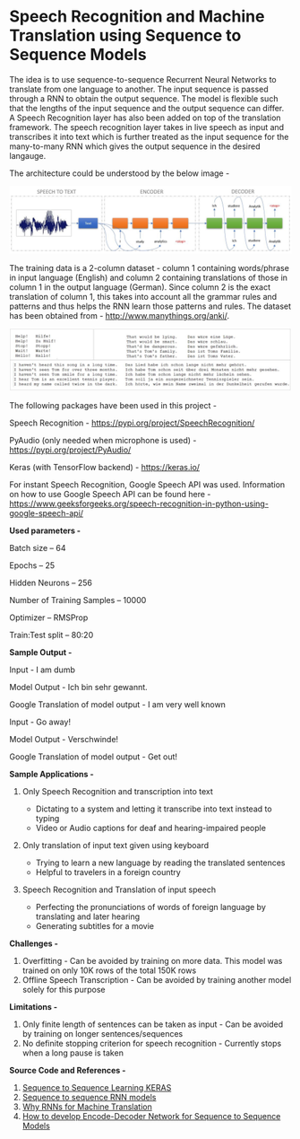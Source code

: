 # Speech Recognition and Machine Translation using Sequence to Sequence Models

The idea is to use sequence-to-sequence Recurrent Neural Networks to translate from one language to another. The input sequence is passed through a RNN to obtain the output sequence. The model is flexible such that the lengths of the input sequence and the output sequence can differ. A Speech Recognition layer has also been added on top of the translation framework. The speech recognition layer takes in live speech as input and transcribes it into text which is further treated as the input sequence for the many-to-many RNN which gives the output sequence in the desired langauge.

The architecture could be understood by the below image -

![](images/architecture.JPG)

The training data is a 2-column dataset - column 1 containing words/phrase in input language (English) and column 2 containing translations of those in column 1 in the output language (German). Since column 2 is the exact translation of column 1, this takes into account all the grammar rules and patterns and thus helps the RNN learn those patterns and rules.
The dataset has been obtained from - http://www.manythings.org/anki/.

![](images/file.JPG)

The following packages have been used in this project - 

Speech Recognition - https://pypi.org/project/SpeechRecognition/

PyAudio (only needed when microphone is used) - https://pypi.org/project/PyAudio/

Keras (with TensorFlow backend) - https://keras.io/ 

For instant Speech Recognition, Google Speech API was used. Information on how to use Google Speech API can be found here - https://www.geeksforgeeks.org/speech-recognition-in-python-using-google-speech-api/

**Used parameters -**

Batch size – 64

Epochs – 25

Hidden Neurons – 256

Number of Training Samples – 10000

Optimizer – RMSProp

Train:Test split – 80:20

**Sample Output -**

Input - I am dumb

Model Output - Ich bin sehr gewannt.

Google Translation of model output - I am very well known


Input - Go away!

Model Output - Verschwinde!

Google Translation of model output - Get out!


**Sample Applications -**
1. Only Speech Recognition and transcription into text
   - Dictating to a system and letting it transcribe into text instead to typing
   - Video or Audio captions for deaf and hearing-impaired people


2. Only translation of input text given using keyboard
   -	Trying to learn a new language by reading the translated sentences
   -	Helpful to travelers in a foreign country 

3. Speech Recognition and Translation of input speech
   -	Perfecting the pronunciations of words of foreign language by translating and later hearing
   -	Generating subtitles for a movie

**Challenges -**
1. Overfitting - Can be avoided by training on more data. This model was trained on only 10K rows of the total 150K rows
2. Offline Speech Transcription - Can be avoided by training another model solely for this purpose

**Limitations -**
1. Only finite length of sentences can be taken as input - Can be avoided by training on longer sentences/sequences
2. No definite stopping criterion for speech recognition - Currently stops when a long pause is taken


**Source Code and References -**
1. [Sequence to Sequence Learning KERAS](https://blog.keras.io/a-ten-minute-introduction-to-sequence-to-sequence-learning-in-keras.html)
2. [Sequence to sequence RNN models](https://github.com/farizrahman4u/seq2seq)
3. [Why RNNs for Machine Translation](https://medium.com/@ageitgey/machine-learning-is-fun-part-5-language-translation-with-deep-learning-and-the-magic-of-sequences-2ace0acca0aa)
4. [How to develop Encode-Decoder Network for Sequence to Sequence Models](https://machinelearningmastery.com/develop-encoder-decoder-model-sequence-sequence-prediction-keras/)
